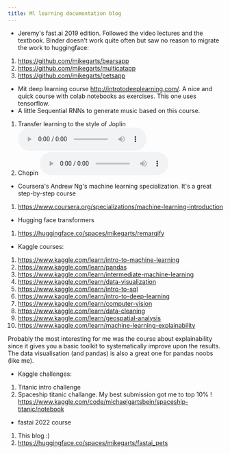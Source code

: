 ```yaml
---
title: Ml learning documentation blog
---
```


* Jeremy's fast.ai 2019 edition. Followed the video lectures and the textbook. 
  Binder doesn't work quite often but saw no reason to migrate the work to huggingface:
1. https://github.com/mikegarts/bearsapp
2. https://github.com/mikegarts/multicatapp
3. https://github.com/mikegarts/petsapp

* Mit deep learning course  http://introtodeeplearning.com/. A nice and quick course with colab notebooks as exercises. This one uses tensorflow.
* A little Sequential RNNs to generate music based on this course.
1. Transfer learning to the style of Joplin 
   <audio controls> <source src="../resouces/j_1_965.wav" type="audio/wav"> Your browser does not support the audio element. </audio>
2. Chopin 
   <audio controls> <source src="../resouces/chopinpreludes_0_5550.wav.wav" type="audio/wav"> Your browser does not support the audio element. </audio>

* Coursera's Andrew Ng's machine learning specialization. It's a great step-by-step course 
1. https://www.coursera.org/specializations/machine-learning-introduction

* Hugging face transformers
1. https://huggingface.co/spaces/mikegarts/remarqify

* Kaggle courses:
1. https://www.kaggle.com/learn/intro-to-machine-learning
2. https://www.kaggle.com/learn/pandas
3. https://www.kaggle.com/learn/intermediate-machine-learning
4. https://www.kaggle.com/learn/data-visualization
5. https://www.kaggle.com/learn/intro-to-sql
6. https://www.kaggle.com/learn/intro-to-deep-learning
7. https://www.kaggle.com/learn/computer-vision
8. https://www.kaggle.com/learn/data-cleaning
9. https://www.kaggle.com/learn/geospatial-analysis
10. https://www.kaggle.com/learn/machine-learning-explainability

Probably the most interesting for me was the course about explainability since it gives you a basic toolkit to 
systematically improve upon the results. 
The data visualisation (and pandas) is also a great one for pandas noobs (like me). 

* Kaggle challenges:
1. Titanic intro challenge
2. Spaceship titanic challange. My best submission got me to top 10% !
   https://www.kaggle.com/code/michaelgartsbein/spaceship-titanic/notebook

* fastai 2022 course
1. This blog :)
2. https://huggingface.co/spaces/mikegarts/fastai_pets

